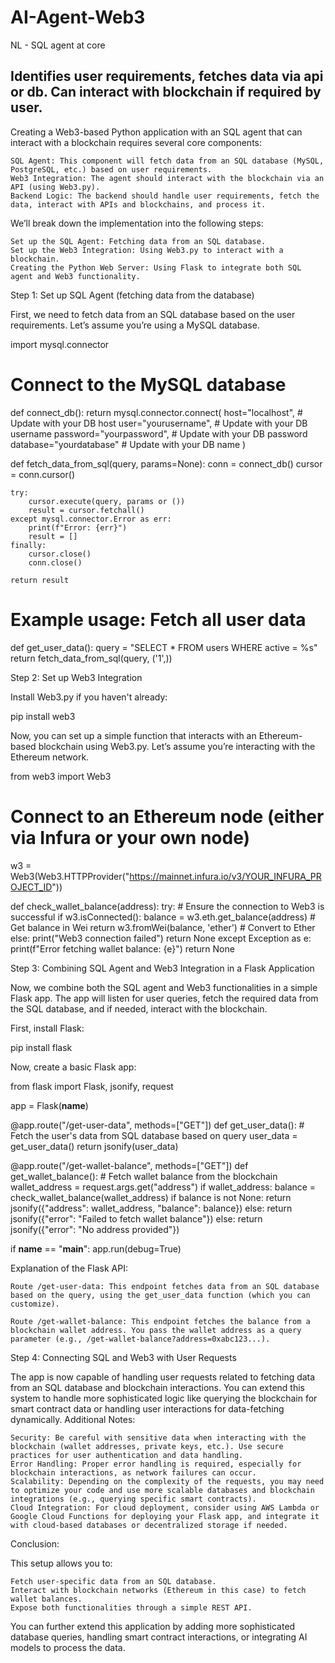 # AI-Agent-Web3
NL - SQL agent at core

Identifies user requirements, fetches data via api or db.
Can interact with blockchain if required by user.
--------
Creating a Web3-based Python application with an SQL agent that can interact with a blockchain requires several core components:

    SQL Agent: This component will fetch data from an SQL database (MySQL, PostgreSQL, etc.) based on user requirements.
    Web3 Integration: The agent should interact with the blockchain via an API (using Web3.py).
    Backend Logic: The backend should handle user requirements, fetch the data, interact with APIs and blockchains, and process it.

We’ll break down the implementation into the following steps:

    Set up the SQL Agent: Fetching data from an SQL database.
    Set up the Web3 Integration: Using Web3.py to interact with a blockchain.
    Creating the Python Web Server: Using Flask to integrate both SQL agent and Web3 functionality.

Step 1: Set up SQL Agent (fetching data from the database)

First, we need to fetch data from an SQL database based on the user requirements. Let’s assume you’re using a MySQL database.

import mysql.connector

# Connect to the MySQL database
def connect_db():
    return mysql.connector.connect(
        host="localhost",  # Update with your DB host
        user="yourusername",  # Update with your DB username
        password="yourpassword",  # Update with your DB password
        database="yourdatabase"  # Update with your DB name
    )

def fetch_data_from_sql(query, params=None):
    conn = connect_db()
    cursor = conn.cursor()
    
    try:
        cursor.execute(query, params or ())
        result = cursor.fetchall()
    except mysql.connector.Error as err:
        print(f"Error: {err}")
        result = []
    finally:
        cursor.close()
        conn.close()
    
    return result

# Example usage: Fetch all user data
def get_user_data():
    query = "SELECT * FROM users WHERE active = %s"
    return fetch_data_from_sql(query, ('1',))

Step 2: Set up Web3 Integration

Install Web3.py if you haven't already:

pip install web3

Now, you can set up a simple function that interacts with an Ethereum-based blockchain using Web3.py. Let’s assume you’re interacting with the Ethereum network.

from web3 import Web3

# Connect to an Ethereum node (either via Infura or your own node)
w3 = Web3(Web3.HTTPProvider("https://mainnet.infura.io/v3/YOUR_INFURA_PROJECT_ID"))

def check_wallet_balance(address):
    try:
        # Ensure the connection to Web3 is successful
        if w3.isConnected():
            balance = w3.eth.get_balance(address)  # Get balance in Wei
            return w3.fromWei(balance, 'ether')  # Convert to Ether
        else:
            print("Web3 connection failed")
            return None
    except Exception as e:
        print(f"Error fetching wallet balance: {e}")
        return None

Step 3: Combining SQL Agent and Web3 Integration in a Flask Application

Now, we combine both the SQL agent and Web3 functionalities in a simple Flask app. The app will listen for user queries, fetch the required data from the SQL database, and if needed, interact with the blockchain.

First, install Flask:

pip install flask

Now, create a basic Flask app:

from flask import Flask, jsonify, request

app = Flask(__name__)

@app.route("/get-user-data", methods=["GET"])
def get_user_data():
    # Fetch the user's data from SQL database based on query
    user_data = get_user_data()
    return jsonify(user_data)

@app.route("/get-wallet-balance", methods=["GET"])
def get_wallet_balance():
    # Fetch wallet balance from the blockchain
    wallet_address = request.args.get("address")
    if wallet_address:
        balance = check_wallet_balance(wallet_address)
        if balance is not None:
            return jsonify({"address": wallet_address, "balance": balance})
        else:
            return jsonify({"error": "Failed to fetch wallet balance"})
    else:
        return jsonify({"error": "No address provided"})


if __name__ == "__main__":
    app.run(debug=True)

Explanation of the Flask API:

    Route /get-user-data: This endpoint fetches data from an SQL database based on the query, using the get_user_data function (which you can customize).

    Route /get-wallet-balance: This endpoint fetches the balance from a blockchain wallet address. You pass the wallet address as a query parameter (e.g., /get-wallet-balance?address=0xabc123...).

Step 4: Connecting SQL and Web3 with User Requests

The app is now capable of handling user requests related to fetching data from an SQL database and blockchain interactions. You can extend this system to handle more sophisticated logic like querying the blockchain for smart contract data or handling user interactions for data-fetching dynamically.
Additional Notes:

    Security: Be careful with sensitive data when interacting with the blockchain (wallet addresses, private keys, etc.). Use secure practices for user authentication and data handling.
    Error Handling: Proper error handling is required, especially for blockchain interactions, as network failures can occur.
    Scalability: Depending on the complexity of the requests, you may need to optimize your code and use more scalable databases and blockchain integrations (e.g., querying specific smart contracts).
    Cloud Integration: For cloud deployment, consider using AWS Lambda or Google Cloud Functions for deploying your Flask app, and integrate it with cloud-based databases or decentralized storage if needed.

Conclusion:

This setup allows you to:

    Fetch user-specific data from an SQL database.
    Interact with blockchain networks (Ethereum in this case) to fetch wallet balances.
    Expose both functionalities through a simple REST API.

You can further extend this application by adding more sophisticated database queries, handling smart contract interactions, or integrating AI models to process the data.
